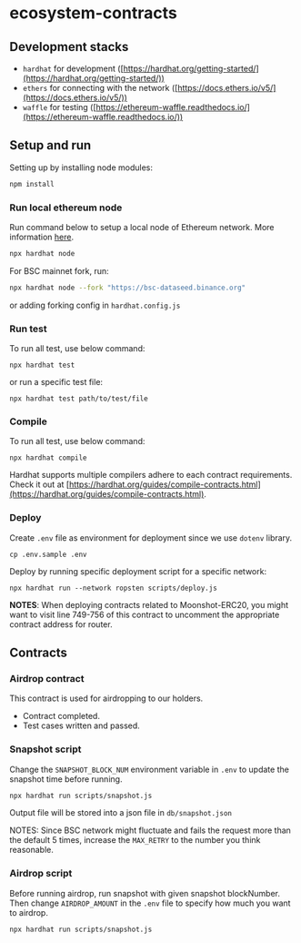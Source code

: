 # ecosystem-contracts
## Development stacks
* `hardhat` for development ([https://hardhat.org/getting-started/](https://hardhat.org/getting-started/))
* `ethers` for connecting with the network ([https://docs.ethers.io/v5/](https://docs.ethers.io/v5/))
* `waffle` for testing ([https://ethereum-waffle.readthedocs.io/](https://ethereum-waffle.readthedocs.io/))

## Setup and run
Setting up by installing node modules:
```bash
npm install
```

### Run local ethereum node
Run command below to setup a local node of Ethereum network. More information [here](https://hardhat.org/hardhat-network/).
```bash
npx hardhat node
```

For BSC mainnet fork, run:
```bash
npx hardhat node --fork "https://bsc-dataseed.binance.org"
```
or adding forking config in `hardhat.config.js`

### Run test
To run all test, use below command:
```
npx hardhat test
```
or run a specific test file:
```
npx hardhat test path/to/test/file
```

### Compile
To run all test, use below command:
```
npx hardhat compile
```
Hardhat supports multiple compilers adhere to each contract requirements. Check it out at [https://hardhat.org/guides/compile-contracts.html](https://hardhat.org/guides/compile-contracts.html).

### Deploy
Create `.env` file as environment for deployment since we use `dotenv` library.
```
cp .env.sample .env
```

Deploy by running specific deployment script for a specific network:
```
npx hardhat run --network ropsten scripts/deploy.js
```

**NOTES**: When deploying contracts related to Moonshot-ERC20, you might want to visit line 749-756 of this contract to uncomment the appropriate contract address for router.

## Contracts
### Airdrop contract
This contract is used for airdropping to our holders.
- Contract completed.
- Test cases written and passed.

### Snapshot script
Change the `SNAPSHOT_BLOCK_NUM` environment variable in `.env` to update the snapshot time before running.
```bash
npx hardhat run scripts/snapshot.js
```
Output file will be stored into a json file in `db/snapshot.json`

NOTES: Since BSC network might fluctuate and fails the request more than the default 5 times, increase the `MAX_RETRY` to the number you think reasonable.

### Airdrop script
Before running airdrop, run snapshot with given snapshot blockNumber. Then change `AIRDROP_AMOUNT` in the `.env` file to specify how much you want to airdrop.
```bash
npx hardhat run scripts/snapshot.js
```
